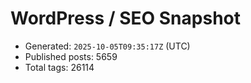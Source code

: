 # WordPress / SEO Snapshot

- Generated: `2025-10-05T09:35:17Z` (UTC)
- Published posts: 5659
- Total tags: 26114
